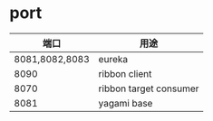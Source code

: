 # port


端口|用途
-|-
8081,8082,8083|eureka
8090|ribbon client
8070|ribbon target consumer
8081|yagami base
